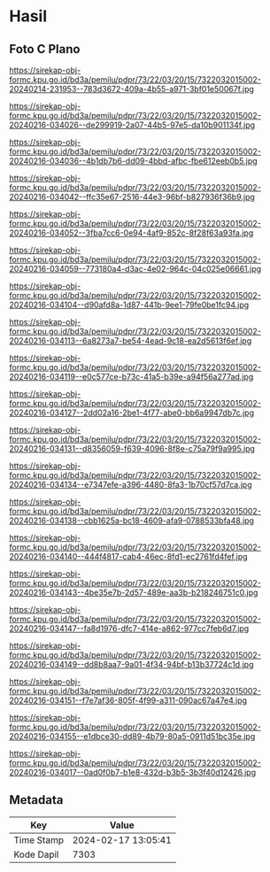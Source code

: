 # Hasil

## Foto C Plano

https://sirekap-obj-formc.kpu.go.id/bd3a/pemilu/pdpr/73/22/03/20/15/7322032015002-20240214-231953--783d3672-409a-4b55-a971-3bf01e50067f.jpg

https://sirekap-obj-formc.kpu.go.id/bd3a/pemilu/pdpr/73/22/03/20/15/7322032015002-20240216-034026--de299919-2a07-44b5-97e5-da10b901134f.jpg

https://sirekap-obj-formc.kpu.go.id/bd3a/pemilu/pdpr/73/22/03/20/15/7322032015002-20240216-034036--4b1db7b6-dd09-4bbd-afbc-fbe612eeb0b5.jpg

https://sirekap-obj-formc.kpu.go.id/bd3a/pemilu/pdpr/73/22/03/20/15/7322032015002-20240216-034042--ffc35e67-2516-44e3-96bf-b827936f36b9.jpg

https://sirekap-obj-formc.kpu.go.id/bd3a/pemilu/pdpr/73/22/03/20/15/7322032015002-20240216-034052--3fba7cc6-0e94-4af9-852c-8f28f63a93fa.jpg

https://sirekap-obj-formc.kpu.go.id/bd3a/pemilu/pdpr/73/22/03/20/15/7322032015002-20240216-034059--773180a4-d3ac-4e02-964c-04c025e06661.jpg

https://sirekap-obj-formc.kpu.go.id/bd3a/pemilu/pdpr/73/22/03/20/15/7322032015002-20240216-034104--d90afd8a-1d87-441b-9ee1-79fe0be1fc94.jpg

https://sirekap-obj-formc.kpu.go.id/bd3a/pemilu/pdpr/73/22/03/20/15/7322032015002-20240216-034113--6a8273a7-be54-4ead-9c18-ea2d5613f6ef.jpg

https://sirekap-obj-formc.kpu.go.id/bd3a/pemilu/pdpr/73/22/03/20/15/7322032015002-20240216-034119--e0c577ce-b73c-41a5-b39e-a94f56a277ad.jpg

https://sirekap-obj-formc.kpu.go.id/bd3a/pemilu/pdpr/73/22/03/20/15/7322032015002-20240216-034127--2dd02a16-2be1-4f77-abe0-bb6a9947db7c.jpg

https://sirekap-obj-formc.kpu.go.id/bd3a/pemilu/pdpr/73/22/03/20/15/7322032015002-20240216-034131--d8356059-f639-4096-8f8e-c75a79f9a995.jpg

https://sirekap-obj-formc.kpu.go.id/bd3a/pemilu/pdpr/73/22/03/20/15/7322032015002-20240216-034134--e7347efe-a396-4480-8fa3-1b70cf57d7ca.jpg

https://sirekap-obj-formc.kpu.go.id/bd3a/pemilu/pdpr/73/22/03/20/15/7322032015002-20240216-034138--cbb1625a-bc18-4609-afa9-0788533bfa48.jpg

https://sirekap-obj-formc.kpu.go.id/bd3a/pemilu/pdpr/73/22/03/20/15/7322032015002-20240216-034140--444f4817-cab4-46ec-8fd1-ec2761fd4fef.jpg

https://sirekap-obj-formc.kpu.go.id/bd3a/pemilu/pdpr/73/22/03/20/15/7322032015002-20240216-034143--4be35e7b-2d57-489e-aa3b-b218246751c0.jpg

https://sirekap-obj-formc.kpu.go.id/bd3a/pemilu/pdpr/73/22/03/20/15/7322032015002-20240216-034147--fa8d1976-dfc7-414e-a862-977cc7feb6d7.jpg

https://sirekap-obj-formc.kpu.go.id/bd3a/pemilu/pdpr/73/22/03/20/15/7322032015002-20240216-034149--dd8b8aa7-9a01-4f34-94bf-b13b37724c1d.jpg

https://sirekap-obj-formc.kpu.go.id/bd3a/pemilu/pdpr/73/22/03/20/15/7322032015002-20240216-034151--f7e7af36-805f-4f99-a311-090ac67a47e4.jpg

https://sirekap-obj-formc.kpu.go.id/bd3a/pemilu/pdpr/73/22/03/20/15/7322032015002-20240216-034155--e1dbce30-dd89-4b79-80a5-0911d51bc35e.jpg

https://sirekap-obj-formc.kpu.go.id/bd3a/pemilu/pdpr/73/22/03/20/15/7322032015002-20240216-034017--0ad0f0b7-b1e8-432d-b3b5-3b3f40d12426.jpg


## Metadata

| Key        | Value               |
| ---------- | ------------------- |
| Time Stamp | 2024-02-17 13:05:41 |
| Kode Dapil | 7303                |



